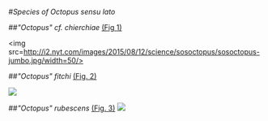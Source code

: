 #*Species of Octopus sensu lato*

##*"Octopus" cf. chierchiae* [(Fig 1)](https://www.nytimes.com/interactive/projects/cp/summer-of-science-2015/latest/larger-pacific-striped-octopus)

<img src=http://i2.nyt.com/images/2015/08/12/science/sosoctopus/sosoctopus-jumbo.jpg/width=50/>


##*"Octopus" fitchi*  [(Fig. 2)](http://intermareal.ens.uabc.mx/percebu/invertebrados/Octopus-fitchi.html)

![](https://c2.staticflickr.com/6/5260/5392372728_c13a893069_b.jpg)

##*"Octopus" rubescens* [(Fig. 3)](https://www.montereybayaquarium.org/animal-guide/octopuses-and-kin/red-octopus)
![](http://www.bily.com/pnwsc/web-content/Photos/Cephalopods/Octopus%20rubescens%20Berry,%201953,%201.jpg)
